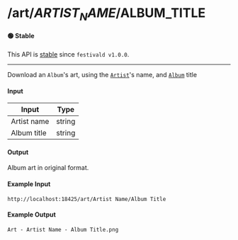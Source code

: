 # /art/$ARTIST_NAME/$ALBUM_TITLE

#### 🟢 Stable
This API is [stable](/api-stability/marker.md) since `festivald v1.0.0`.

---

Download an `Album`'s art, using the [`Artist`](/common-objects/artist.md)'s name, and [`Album`](/common-objects/album.md) title

#### Input
| Input       | Type   |
|-------------|--------|
| Artist name | string |
| Album title | string |

#### Output
Album art in original format.

#### Example Input
```http
http://localhost:18425/art/Artist Name/Album Title
```

#### Example Output
```plaintext
Art - Artist Name - Album Title.png
```
